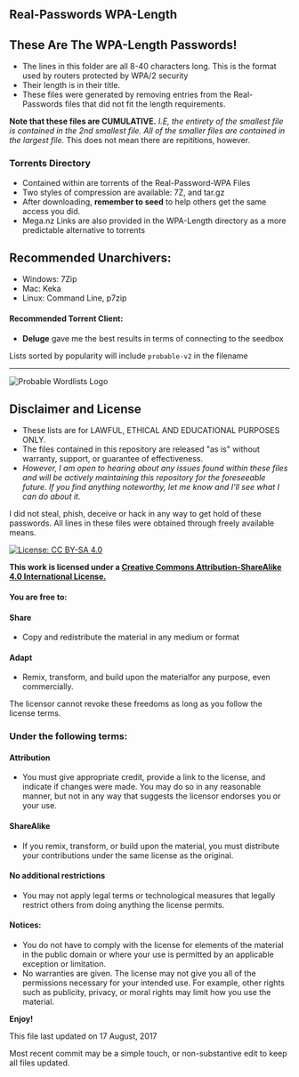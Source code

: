 ## Real-Passwords WPA-Length


##  These Are The WPA-Length Passwords!

  * The lines in this folder are all 8-40 characters long. This is the format used by routers protected by WPA/2 security
  * Their length is in their title.
  * These files were generated by removing entries from the Real-Passwords files that did not fit the length requirements.



  __Note that these files are CUMULATIVE.__
  *I.E, the entirety of the smallest file is contained in the 2nd smallest file. All of the smaller files are contained in the largest file.* This does not mean there are repititions, however.


### Torrents Directory
  * Contained within are torrents of the Real-Password-WPA Files
  * Two styles of compression are available: 7Z, and tar.gz
  * After downloading, __remember to seed__ to help others get the same access you did.
  * Mega.nz Links are also provided in the WPA-Length directory as a more predictable alternative to torrents


## Recommended Unarchivers:
* Windows: 7Zip
* Mac: Keka
* Linux: Command Line, p7zip

#### Recommended Torrent Client:
* __Deluge__ gave me the best results in terms of connecting to the seedbox


Lists sorted by popularity will include `probable-v2` in the filename

***

![Probable Wordlists Logo](https://raw.githubusercontent.com/berzerk0/Probable-Wordlists/master/ProbableWordlistLogo.png)


## Disclaimer and License
 + These lists are for LAWFUL, ETHICAL AND EDUCATIONAL PURPOSES ONLY.
 + The files contained in this repository are released "as is" without warranty, support, or guarantee of effectiveness.
 + *However, I am open to hearing about any issues found within these files and will be actively maintaining this repository for the foreseeable future. If you find anything noteworthy, let me know and I'll see what I can do about it.*

I did not steal, phish, deceive or hack in any way to get hold of these passwords.
All lines in these files were obtained through freely available means.


 [![License: CC BY-SA 4.0](https://img.shields.io/badge/License-CC%20BY--SA%204.0-lightgrey.svg)](http://creativecommons.org/licenses/by-sa/4.0/)

 __This work is licensed under a [Creative Commons Attribution-ShareAlike 4.0 International License.](https://creativecommons.org/licenses/by-sa/4.0/)__

#### You are free to:

#### Share
+ Copy and redistribute the material in any medium or format

#### Adapt
+ Remix, transform, and build upon the materialfor any purpose, even commercially.

The licensor cannot revoke these freedoms as long as you follow the license terms.

### Under the following terms:

#### Attribution
+ You must give appropriate credit, provide a link to the license, and indicate if changes were made. You may do so in any reasonable manner, but not in any way that suggests the licensor endorses you or your use.
#### ShareAlike
+ If you remix, transform, or build upon the material, you must distribute your contributions under the same license as the original.
#### No additional restrictions
+ You may not apply legal terms or technological measures that legally restrict others from doing anything the license permits.

#### Notices:
+ You do not have to comply with the license for elements of the material in the public domain or where your use is permitted by an applicable exception or limitation.
+ No warranties are given. The license may not give you all of the permissions necessary for your intended use. For example, other rights such as publicity, privacy, or moral rights may limit how you use the material.




__Enjoy!__



This file last updated on 17 August, 2017

Most recent commit may be a simple touch, or non-substantive edit to keep all files updated.
